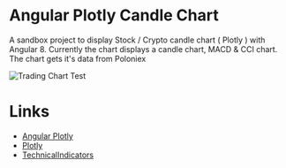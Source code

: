 # Angular Plotly Candle Chart

A sandbox project to display Stock / Crypto candle chart ( Plotly ) with Angular 8. Currently the chart displays a candle chart, MACD & CCI chart. The chart gets it's data from Poloniex

![Trading Chart Test](https://github.com/laredoza/AngularPlotlyCandleChart/blob/master/trading-chart.png?raw=true)

# Links
- [Angular Plotly](https://github.com/plotly/angular-plotly.js/blob/master/README.md)
- [Plotly](https://plot.ly/javascript/)
- [TechnicalIndicators](https://www.npmjs.com/package/technicalindicators)
